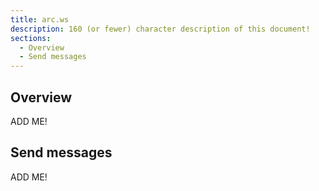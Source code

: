 ```yaml
---
title: arc.ws
description: 160 (or fewer) character description of this document!
sections:
  - Overview
  - Send messages
---
```


## Overview

ADD ME!


## Send messages

ADD ME!

